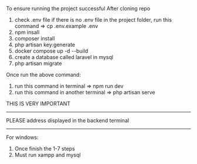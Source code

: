 To ensure running the project successful
After cloning repo

1. check .env file
if there is no .env file in the project folder, run this command => cp .env.example .env
2. npm insall
3. composer install 
4. php artisan key:generate
5. docker compose up -d --build
6. create a database called laravel in mysql
7. php artisan migrate

Once run the above command: 
1. run this command in terminal => npm run dev 
2. run this command in another terminal => php artisan serve 

THIS IS VERY IMPORTANT
*********************************
PLEASE address displayed in the backend terminal
*********************************

For windows: 
1. Once finish the 1-7 steps
2. Must run xampp and mysql 